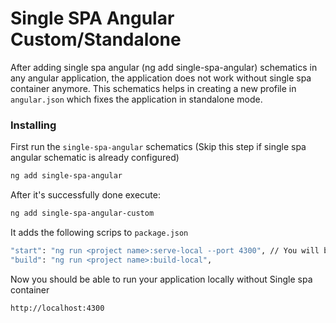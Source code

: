 # Single SPA Angular Custom/Standalone

After adding single spa angular (ng add single-spa-angular) schematics in any angular application, the application does not work without single spa container anymore. This schematics helps in creating a new profile in `angular.json` which fixes the application in standalone mode.

### Installing

First run the `single-spa-angular` schematics (Skip this step if single spa angular schematic is already configured)

```bash
ng add single-spa-angular
```

After it's successfully done execute:

```bash
ng add single-spa-angular-custom
```

It adds the following scrips to `package.json`

```bash
"start": "ng run <project name>:serve-local --port 4300", // You will be prompted to enter the port while running the schematics
"build": "ng run <project name>:build-local",
```

Now you should be able to run your application locally without Single spa container

```bash
http://localhost:4300
```
